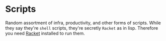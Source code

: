 # Scripts

Random assortment of infra, productivity, and other forms of scripts. While they say they're `shell` scripts, they're secretly `Racket` as in lisp. Therefore you need [Racket](https://racket-lang.org) installed to run them. 
